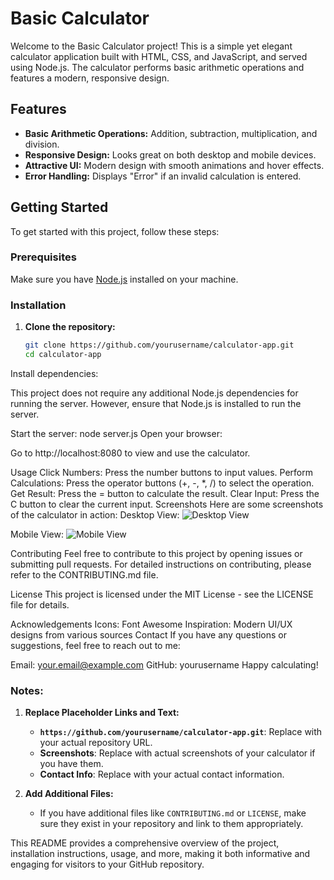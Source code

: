 # Basic Calculator

Welcome to the Basic Calculator project! This is a simple yet elegant calculator application built with HTML, CSS, and JavaScript, and served using Node.js. The calculator performs basic arithmetic operations and features a modern, responsive design.



## Features

- **Basic Arithmetic Operations:** Addition, subtraction, multiplication, and division.
- **Responsive Design:** Looks great on both desktop and mobile devices.
- **Attractive UI:** Modern design with smooth animations and hover effects.
- **Error Handling:** Displays "Error" if an invalid calculation is entered.

## Getting Started

To get started with this project, follow these steps:

### Prerequisites

Make sure you have [Node.js](https://nodejs.org/) installed on your machine.

### Installation

1. **Clone the repository:**

   ```bash
   git clone https://github.com/yourusername/calculator-app.git
   cd calculator-app
Install dependencies:

This project does not require any additional Node.js dependencies for running the server. However, ensure that Node.js is installed to run the server.

Start the server:
   node server.js
Open your browser:

Go to http://localhost:8080 to view and use the calculator.

Usage
Click Numbers: Press the number buttons to input values.
Perform Calculations: Press the operator buttons (+, -, *, /) to select the operation.
Get Result: Press the = button to calculate the result.
Clear Input: Press the C button to clear the current input.
Screenshots
Here are some screenshots of the calculator in action:
Desktop View:
 ![Desktop View](assets/desktop.png)

Mobile View:
![Mobile View](assets/mobile.jpg)

Contributing
Feel free to contribute to this project by opening issues or submitting pull requests. For detailed instructions on contributing, please refer to the CONTRIBUTING.md file.

License
This project is licensed under the MIT License - see the LICENSE file for details.

Acknowledgements
Icons: Font Awesome
Inspiration: Modern UI/UX designs from various sources
Contact
If you have any questions or suggestions, feel free to reach out to me:

Email: your.email@example.com
GitHub: yourusername
Happy calculating!


### Notes:

1. **Replace Placeholder Links and Text:**
   - **`https://github.com/yourusername/calculator-app.git`**: Replace with your actual repository URL.
   - **Screenshots**: Replace with actual screenshots of your calculator if you have them.
   - **Contact Info**: Replace with your actual contact information.

2. **Add Additional Files:**
   - If you have additional files like `CONTRIBUTING.md` or `LICENSE`, make sure they exist in your repository and link to them appropriately.

This README provides a comprehensive overview of the project, installation instructions, usage, and more, making it both informative and engaging for visitors to your GitHub repository.
